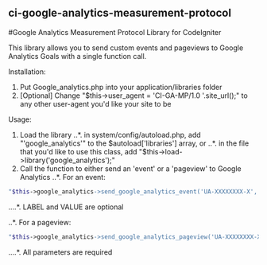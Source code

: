 ## ci-google-analytics-measurement-protocol
#Google Analytics Measurement Protocol Library for CodeIgniter


This library allows you to send custom events and pageviews to Google Analytics Goals with a single function call.


Installation:
1. Put Google_analytics.php into your application/libraries folder
2. [Optional] Change "$this->user_agent = 'CI-GA-MP/1.0 '.site_url();" to any other user-agent you'd like your site to be


Usage:

1. Load the library
..*. in system/config/autoload.php, add "'google_analytics'" to the $autoload['libraries'] array, or
..*. in the file that you'd like to use this class, add "$this->load->library('google_analytics');"
2. Call the function to either send an 'event' or a 'pageview' to Google Analytics
..*. For an event:
```PHP
"$this->google_analytics->send_google_analytics_event('UA-XXXXXXXX-X', '{CATEGORY}', '{ACTION}', '[{LABEL}]', '[{VALUE}]');"
```
....*. LABEL and VALUE are optional
    
..*. For a pageview:
```PHP
"$this->google_analytics->send_google_analytics_pageview('UA-XXXXXXXX-X', '{HOST}', '{PATH}', '{TITLE}');"
```    
....*. All parameters are required

